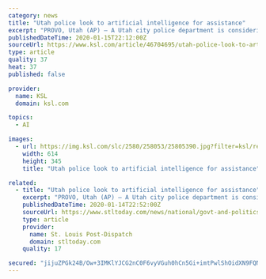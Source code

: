 ```yaml
---
category: news
title: "Utah police look to artificial intelligence for assistance"
excerpt: "PROVO, Utah (AP) — A Utah city police department is considering a partnership with an artificial intelligence company in an effort to help the law enforcement agency work more efficiently. The Springville police may work with technology firm Banjo to help improve the response time to emergencies, The Daily Herald reported. The Park City ..."
publishedDateTime: 2020-01-15T22:12:00Z
sourceUrl: https://www.ksl.com/article/46704695/utah-police-look-to-artificial-intelligence-for-assistance
type: article
quality: 37
heat: 37
published: false

provider:
  name: KSL
  domain: ksl.com

topics:
  - AI

images:
  - url: https://img.ksl.com/slc/2580/258053/25805390.jpg?filter=ksl/responsive_story_lg
    width: 614
    height: 345
    title: "Utah police look to artificial intelligence for assistance"

related:
  - title: "Utah police look to artificial intelligence for assistance"
    excerpt: "PROVO, Utah (AP) — A Utah city police department is considering a partnership with an artificial intelligence company in an effort to help the law enforcement agency work more efficiently. The Springville police may work with technology firm Banjo to help improve the response time to emergencies, The Daily Herald reported. The Park City ..."
    publishedDateTime: 2020-01-14T22:52:00Z
    sourceUrl: https://www.stltoday.com/news/national/govt-and-politics/utah-police-look-to-artificial-intelligence-for-assistance/article_8f8540c1-7e24-5291-b8c6-41a10d990b4d.html
    type: article
    provider:
      name: St. Louis Post-Dispatch
      domain: stltoday.com
    quality: 17

secured: "jijuZPGk24B/Ow+3IMKlYJCG2nC0F6vyVGuh0hCn5Gi+imtPwlShOidXN9FQNCIhwaZ3QKrVS1IaMIj4LDM3vxJlyPRe+ryMeN2fcbko0h+rLurt5Wv2khTfce0L+xQZxvDcn106HcDDxfQhRvTXa5kQrCaOzgb63vDLcL+Wvo98vgp7VfZwOTKyu2/JYZq4owhuNSh1qLLQaXOf58p2oXf1pYVkIGKENSwxmU/FkcYnW8OtfoejeAJTA9gC51lpf30xVntMIGr9YR3PTKYeVRQwDliel4V22W+iaTyZ0fUreJByrYxLlFgmz//xmHe8y+l2aCErNdS5WMdQ1RxOFlzSlzC+PP2P0eLUD6AWhK5kQ6eE9HPRDUkt1OH9QFa6IZSnFO+NCbSi6DDIAaUYX78dZ2SPLhLTEjQs27y9Kp5D5qOirvB5ABGqOR1XDxI/dnTa6GAdH5BpsQ66abHDdQ==;v4VNVzYjlRYnu7OVcwKPTw=="
---
```



